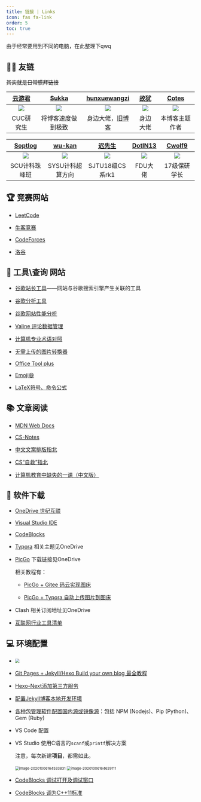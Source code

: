 ```yaml
---
title: 链接 | Links
icon: fas fa-link
order: 5
toc: true
---
```




由于经常要用到不同的电脑，在此整理下qwq

## 👨‍🚀 友链

~~其实就是日常膜拜链接~~

| [云游君](https://www.yunyoujun.cn/share/how-to-build-your-site/) |                [Sukka](https://blog.skk.moe/)                |    [hunxuewangzi](https://www.cnblogs.com/hunxuewangzi/)     |           [故犹](http://guyouwyh.cool/showBlog/1)            |              [Cotes](https://blog.cotes.info/)               |
| :----------------------------------------------------------: | :----------------------------------------------------------: | :----------------------------------------------------------: | :----------------------------------------------------------: | :----------------------------------------------------------: |
| <img src="https://www.yunyoujun.cn/images/avatar.jpg" class="myavatar emoji"/> | <img src="https://cdn.jsdelivr.net/npm/skx@0.3.4/img/144x144.png" class="myavatar emoji"/> | <img src="https://gitee.com/j__strawhat/MyImages/raw/master/20200905125521.jpeg" class="myavatar emoji"/> | <img src="https://gitee.com/j__strawhat/MyImages/raw/master/20200906001731.jpeg" class="myavatar emoji"/> | <img src="https://cdn.jsdelivr.net/gh/cotes2020/blog-images/commons/avatar.jpeg" class="myavatar emoji"/> |
|                          CUC研究生                           |                      将博客速度做到极致                      |    身边大佬，[旧博客](https://blog.csdn.net/m0_46209312)     |                           身边大佬                           |                        本博客主题作者                        |

|                [Soptlog](https://soptq.me/)                |             [wu-kan](https://wu-kan.cn/archive/)             |       [迟先生](https://www.skyzh.dev/posts/academic/)        | [DotIN13](https://www.wannaexpresso.com/2020/03/04/jekyll-blog-troubleshooting/) |         [Cwolf9](https://blog.csdn.net/qq_39599067)          |
| :--------------------------------------------------------: | :----------------------------------------------------------: | :----------------------------------------------------------: | :----------------------------------------------------------: | :----------------------------------------------------------: |
| <img src="https://soptq.me/img/avatar.jpg" class="myavatar emoji"/> | <img src="https://gitee.com/j__strawhat/MyImages/raw/master/289efba375d63424de3c49569c446744.jpeg" class="myavatar emoji"/> | <img src="https://gitee.com/j__strawhat/MyImages/raw/master/v2-4c769907eadc4d70299cff7fd31ff4ab_r.jpeg" class="myavatar emoji"/> | <img src="https://gitee.com/j__strawhat/MyImages/raw/master/orange320x320.webp" class="myavatar emoji"/> | <img src="https://gitee.com/j__strawhat/MyImages/raw/master/35797478.jpeg" class="myavatar emoji"/> |
|                       SCU计科珠峰班                        |                       SYSU计科超算方向                       |                       SJTU18级CS系rk1                        |                           FDU大佬                            |                         17级保研学长                         |


## 🏆 竞赛网站

+ [LeetCode](https://leetcode-cn.com/contest/)

+ [牛客竞赛](https://ac.nowcoder.com/acm/home)

+ [CodeForces](https://codeforces.com/contests)

+ [洛谷](https://www.luogu.com.cn/training/list)

## 🧰 工具\查询 网站

+ [谷歌站长工具](https://search.google.com/search-console?resource_id=https%3A%2F%2Fj-strawhat.github.io%2F)——网站与谷歌搜索引擎产生关联的工具

+ [谷歌分析工具](https://analytics.google.com/)

+ [谷歌网站性能分析](https://developers.google.com/speed/pagespeed/insights/)

+ [Valine 评论数据管理](https://github.com/DesertsP/Valine-Admin)

+ [计算机专业术语对照](https://github.com/EarsEyesMouth/computerese-cross-references)

+ [无需上传的图片转换器](https://renzhezhilu.gitee.io/webp2jpg-online/)

+ [Office Tool plus](https://www.coolhub.top/archives/67)

+ [Emoji:smile:](https://www.emojiall.com/zh-hans/all-emojis)

+ [LaTeX符号、命令公式](https://www.cnblogs.com/J-StrawHat/p/13452821.html)

## 📚 文章阅读

+ [MDN Web Docs](https://developer.mozilla.org/zh-CN/docs/Learn)

+ [CS-Notes](https://github.com/CyC2018/CS-Notes)

+ [中文文案排版指北](https://github.com/sparanoid/chinese-copywriting-guidelines)

+ [CS“自救”指北](https://survivesjtu.gitbook.io/survivesjtumanual/fu-lu/ben-ke-sheng-zhuan-ye-jie-shao-todo/cs-zi-jiu-zhi-bei)

+ [计算机教育中缺失的一课（中文版）](https://missing-semester-cn.github.io/)


## 💾 软件下载

+ [OneDrive 世纪互联](https://pursuitmydream-my.sharepoint.cn/personal/j_strawhat_pursuitmydream_partner_onmschina_cn/_layouts/15/onedrive.aspx)

+ [Visual Studio IDE](https://visualstudio.microsoft.com/zh-hans/)

+ [CodeBlocks](http://www.codeblocks.org/downloads/26)

+ [Typora](https://typora.io/) 相关主题见OneDrive

+ [PicGo](https://github.com/Molunerfinn/PicGo/releases/tag/v2.2.2) 下载链接见OneDrive

  相关教程有：

  + [PicGo + Gitee 码云实现图床](https://www.jianshu.com/p/b69950a49ae2)

  + [PicGo + Typora 自动上传图片到图床](https://blog.csdn.net/bruce_6/article/details/104821531)

+ Clash  相关订阅地址见OneDrive

+ [互联网行业工具清单](https://caryyu.top/posts/%E4%BA%92%E8%81%94%E7%BD%91%E8%A1%8C%E4%B8%9A%E5%B7%A5%E5%85%B7%E6%B8%85%E5%8D%95/)

## 💻 环境配置

+ <img src="https://gitee.com/j__strawhat/MyImages/raw/master/20210207154102.png" style="zoom:67%;" />

+ [Git Pages + Jekyll/Hexo Build your own blog 最全教程](http://liyuankun.top/Git-Pages-Jekyll-Hexo-Build-your-own-blog.html#hexo-%E5%8D%9A%E5%AE%A2%E4%B8%BB%E9%A2%98)

+ [Hexo-Next添加第三方服务](https://tding.top/archives/7696c13f.html)

+ [配置Jekyll博客本地开发环境](https://juejin.cn/post/6844904153043435528)

+ [各种包管理软件配置国内源或镜像源](https://www.cnblogs.com/muen2020/p/13844865.html)：包括 NPM (Nodejs)、Pip (Python)、Gem (Ruby)

+ VS Code 配置

+ VS Studio 使用C语言的`scanf`或`printf`解决方案

  注意，每次新建**项目**，都需如此。

  <img src="https://gitee.com/j__strawhat/MyImages/raw/master/image-20201006164533831.png" alt="image-20201006164533831" style="zoom: 67%;" />

  <img src="https://gitee.com/j__strawhat/MyImages/raw/master/image-20201006164629111.png" alt="image-20201006164629111" style="zoom:67%;" />

+ [CodeBlocks 调试打开及调试窗口](https://www.cnblogs.com/J-StrawHat/p/13773769.html#%E6%89%93%E5%BC%80%E8%B0%83%E8%AF%95%E6%A8%A1%E5%BC%8F)

+ [CodeBlocks 调为C++11标准](https://www.cnblogs.com/J-StrawHat/p/13773769.html#c11%E6%A0%87%E5%87%86)